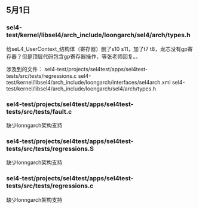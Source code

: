 ## 5月1日

### sel4-test/kernel/libsel4/arch_include/loongarch/sel4/arch/types.h

给seL4_UserContext_结构体（寄存器）删了s10 s11，加了t7 t8，龙芯没有gp寄存器？但是顶层代码包含gp寄存器操作，等张老师回复。。

涉及到的文件：
sel4-test/projects/sel4test/apps/sel4test-tests/src/tests/regressions.c
sel4-test/kernel/libsel4/arch_include/loongarch/interfaces/sel4arch.xml
sel4-test/kernel/libsel4/arch_include/loongarch/sel4/arch/types.h

### sel4-test/projects/sel4test/apps/sel4test-tests/src/tests/fault.c

缺少lonngarch架构支持

### sel4-test/projects/sel4test/apps/sel4test-tests/src/tests/regressions.S

缺少lonngarch架构支持

### sel4-test/projects/sel4test/apps/sel4test-tests/src/tests/regressions.c

缺少lonngarch架构支持